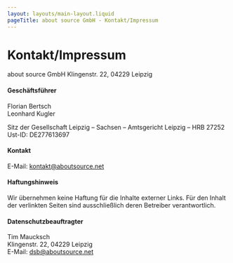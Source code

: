 ```yaml
---
layout: layouts/main-layout.liquid
pageTitle: about source GmbH - Kontakt/Impressum
---
```


# Kontakt/Impressum

about source GmbH Klingenstr. 22, 04229 Leipzig

#### Geschäftsführer

Florian Bertsch\
Leonhard Kugler

Sitz der Gesellschaft Leipzig – Sachsen – Amtsgericht Leipzig – HRB 27252 Ust-ID: DE277613697

#### Kontakt

E-Mail: <a href="mailto:kontakt@aboutsource.net">kontakt@aboutsource.net</a>

#### Haftungshinweis

Wir übernehmen keine Haftung für die Inhalte externer Links. Für den Inhalt der verlinkten Seiten sind ausschließlich deren Betreiber verantwortlich.

#### Datenschutzbeauftragter

Tim Maucksch\
Klingenstr. 22, 04229 Leipzig\
E-Mail: <a href="mailto:dsb@aboutsource.net">dsb@aboutsource.net</a>
